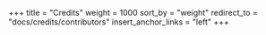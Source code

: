 +++
title = "Credits"
weight = 1000
sort_by = "weight"
redirect_to = "docs/credits/contributors"
insert_anchor_links = "left"
+++
